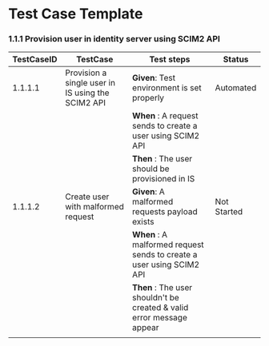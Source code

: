 # Test Case Template

### 1.1.1 Provision user in identity server using SCIM2 API

| TestCaseID | TestCase                                             | Test steps                                                            | Status      |
|------------|------------------------------------------------------|-----------------------------------------------------------------------|-------------|
| 1.1.1.1    | Provision a single user in IS using the SCIM2 API    | **Given**: Test environment is set properly                           | Automated   |
|            |                                                      | **When** : A request sends to create a user using SCIM2 API           |             |
|            |                                                      | **Then** : The user should be provisioned in IS                       |             |
| 1.1.1.2    | Create user with malformed request                   | **Given**: A malformed requests payload exists                        | Not Started |
|            |                                                      | **When** : A malformed request sends to create a user using SCIM2 API |             |
|            |                                                      | **Then** : The user shouldn't be created & valid error message appear |             |
|            |                                                      |                                                                       |             |

